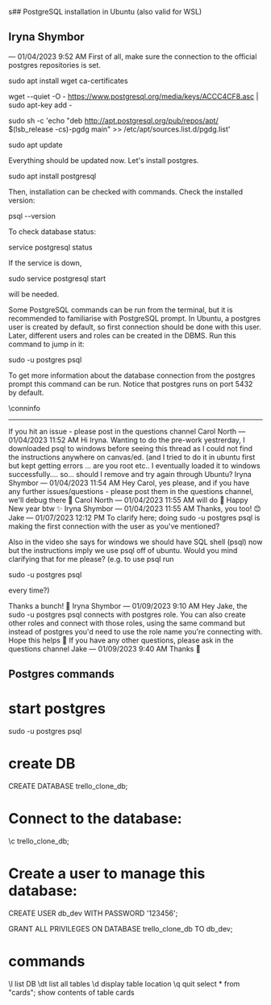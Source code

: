s## PostgreSQL installation in Ubuntu (also valid for WSL)
## Iryna Shymbor
 — 
01/04/2023 9:52 AM
First of all, make sure the connection to the official postgres repositories is set.

sudo apt install wget ca-certificates


wget --quiet -O - https://www.postgresql.org/media/keys/ACCC4CF8.asc | sudo apt-key add -


sudo sh -c 'echo "deb http://apt.postgresql.org/pub/repos/apt/ $(lsb_release -cs)-pgdg main" >> /etc/apt/sources.list.d/pgdg.list'


sudo apt update


Everything should be updated now. Let's install postgres.

sudo apt install postgresql


Then, installation can be checked with commands. Check the installed version:

psql --version


To check database status:

service postgresql status


If the service is down, 

sudo service postgresql start

 will be needed.

Some PostgreSQL commands can be run from the terminal, but it is recommended to familiarise with PostgreSQL prompt. In Ubuntu, a postgres user is created by default, so first connection should be done with this user. Later, different users and roles can be created in the DBMS. Run this command to jump in it:

sudo -u postgres psql


To get more information about the database connection from the postgres prompt this command can be run. Notice that postgres runs on port 5432 by default.

\conninfo



---
If you hit an issue - please post in the questions channel 
Carol North
 — 
01/04/2023 11:52 AM
Hi Iryna. Wanting to do the pre-work yestrerday, I downloaded psql to windows before seeing this thread as I could not find the instructions anywhere on canvas/ed. (and I tried to do it in ubuntu first but kept getting errors ... are you root etc.. I eventually loaded it to windows successfully.... so... should I remove and try again through Ubuntu?
Iryna Shymbor
 — 
01/04/2023 11:54 AM
Hey Carol, yes please, and if you have any further issues/questions - please post them in the questions channel, we'll debug there 🙂
Carol North
 — 
01/04/2023 11:55 AM
will do 🙂 Happy New year btw ✨
Iryna Shymbor
 — 
01/04/2023 11:55 AM
Thanks, you too! 😊
Jake
 — 
01/07/2023 12:12 PM
To clarify here; doing sudo -u postgres psql is making the first connection with the user as you've mentioned?

Also in the video she says for windows we should have SQL shell (psql) now but the instructions imply we use psql off of ubuntu. Would you mind clarifying that for me please? (e.g. to use psql run 

sudo -u postgres psql

 every time?)

Thanks a bunch! 🙂
Iryna Shymbor
 — 
01/09/2023 9:10 AM
Hey Jake, the sudo -u postgres psql connects with postgres role. 
You can also create other roles and connect with those roles, using the same command but instead of postgres you'd need to use the role name you're connecting with.
Hope this helps 🙂 If you have any other questions, please ask in the questions channel
Jake
 — 
01/09/2023 9:40 AM
Thanks 🙂


## Postgres commands

# start postgres

sudo -u postgres psql

# create DB

CREATE DATABASE trello_clone_db;

# Connect to the database:

\c trello_clone_db;

# Create a user to manage this database:

CREATE USER db_dev WITH PASSWORD '123456';

GRANT ALL PRIVILEGES ON DATABASE trello_clone_db TO db_dev;

# commands

\l  list DB
\dt  list all tables
\d display table location
\q quit
select * from "cards";    show contents of table cards
